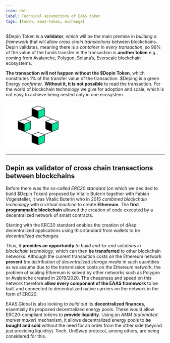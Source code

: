 ```yaml
---
icon: dot
label: Technical assumptions of EAAS token
tags: [token, eaas-token, exchange]
---
```


$Depin Token is a **validator**, which will be the main premise in *building a framework* that will allow *cross chain transactions* between blockchains. Depin validates, meaning there is a *container in every transaction*, so 99% of the value of the funds transfer in the transaction is **another token** e.g., coming from Avalanche, Polygon, Solana’s, Everscale blockchain ecosystems. 

**The transaction will not happen without the $Depin Token**, which constitutes 1% of the transfer value of the transaction. $Deping is a green Energy *confirmer*. **Without it, it is not possible** to read the transaction. For the world of blockchain technology we give for adoption and scale, which is not easy to achieve being nested only in one ecosystem.

![](/src/headers/technical_assumptions_of_eaas.png)

---

## Depin as validator of cross chain transactions between blockchains

Before there was *the so-called ERC20 standard* (on which we decided to build $Depin Token) proposed by Vitalic Buterin together with Fabian Vogelsteller, it was Vitalic Buterin who in 2015 *combined blockchain technology* with *a virtual machine* to create **Ethereum**. The **first programmable blockchain** allowed the creation of code executed by a decentralized network of smart contracts.
 
Starting with the ERC20 standard enables the creation of dAap: decentralized applications using this standard from wallets to be *decentralized exchanges*.
 
Thus, it **provides an opportunity** *to build end-to-end solutions in blockchain technology*, which can then **be transferred** to other blockchain networks. Although the current transaction costs on the Ethereum network **prevent** *the distribution of decentralized storage media* in such quantities as we assume due to the transmission costs on the Ethereum network, the problem of scaling Ethereum is solved by other networks such as Polygon or Avalanche created in 2019/2020. The cheapness and speed on this network therefore **allow every component of the EAAS framework** to be built and connected to decentralized native carriers on the network in the form of ERC20.
 
EAAS.Global is also looking *to build out* its **decentralized finances**, essentially its proposed decentralized energy pools. These would allow ERC20-compliant tokens to **provide liquidity**. Using an *AMM (automated market maker)* mechanism, it allows decentralized energy pools to **be bought and sold** without the need for an order from the other side (beyond just providing liquidity). 1inch, UniSwap protocol, among others, are being considered for this.